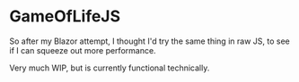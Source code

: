 # GameOfLifeJS

So after my Blazor attempt, I thought I'd try the same thing in raw JS, to see if I can squeeze out more performance.

Very much WIP, but is currently functional technically.
